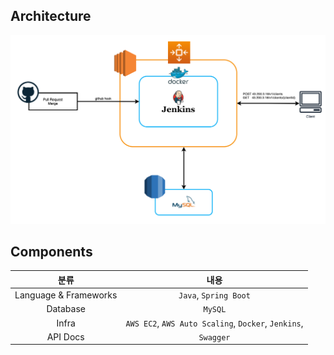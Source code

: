 ## Architecture
![Architecture](images/Architecture.png)

## Components

|          분류           |                         내용                          |
|:---------------------:|:---------------------------------------------------:|
| Language & Frameworks |                `Java`, `Spring Boot`                |
|       Database        |                       `MySQL`                       |
|         Infra         | `AWS EC2`, `AWS Auto Scaling`, `Docker`, `Jenkins`, |
|       API Docs        |                      `Swagger`                      |

